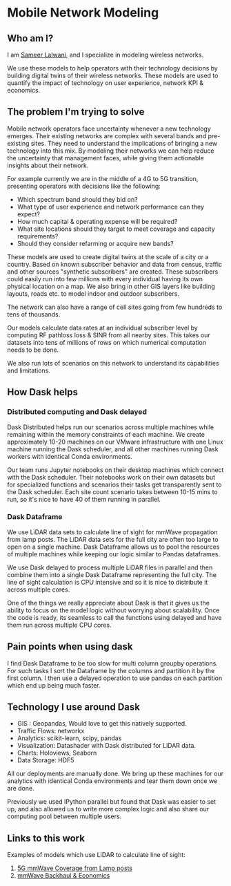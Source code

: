Mobile Network Modeling
=======================

Who am I?
---------

I am [Sameer Lalwani](https://www.linkedin.com/in/lalwanisameer/), and I specialize in modeling wireless networks.

We use these models to help operators with their technology decisions by building digital twins of their wireless networks. These models are used to quantify the impact of technology on user experience, network KPI & economics.


The problem I'm trying to solve
-------------------------------

Mobile network operators face uncertainty whenever a new technology emerges.  Their existing networks are complex with several bands and pre-existing sites.  They need to understand the implications of bringing a new technology into this mix.  By modeling their networks we can help reduce the uncertainty that management faces, while giving them actionable insights about their network.

For example currently we are in the middle of a 4G to 5G transition, presenting operators with decisions like the following:

- Which spectrum band should they bid on?
- What type of user experience and network performance can they expect?
- How much capital & operating expense will be required?
- What site locations should they target to meet coverage and capacity requirements?
- Should they consider refarming or acquire new bands?

These models are used to create digital twins at the scale of a city or a country. Based on known subscriber behavior and data from census, traffic and other sources "synthetic subscribers" are created. These subscribers could easily run into few millions with every individual having its own physical location on a map.
We also bring in other GIS layers like building layouts, roads etc. to model indoor and outdoor subscribers.

The network can also have a range of cell sites going from few hundreds to tens of thousands.

Our models calculate data rates at an individual subscriber level by computing RF pathloss loss & SINR from all nearby sites. This takes our datasets into tens of millions of rows on which numerical computation needs to be done.

We also run lots of scenarios on this network to understand its capabilities and limitations.


How Dask helps
--------------

### Distributed computing and Dask delayed

Dask Distributed helps run our scenarios across multiple machines while remaining within the memory constraints of each machine. We create approximately 10-20 machines on our VMware infrastructure with one Linux machine running the Dask scheduler, and all other machines running Dask workers with identical Conda environments.

Our team runs Jupyter notebooks on their desktop machines which connect with the Dask scheduler. Their notebooks work on their own datasets but for specialized functions and scenarios their tasks get transparently sent to the Dask scheduler.  Each site count scenario takes between 10-15 mins to run, so it's nice to have 40 of them running in parallel.

### Dask Dataframe

We use LiDAR data sets to calculate line of sight for mmWave propagation from lamp posts. The LiDAR data sets for the full city are often too large to open on a single machine. Dask Dataframe allows us to pool the resources of multiple machines while keeping our logic similar to Pandas dataframes.

We use Dask delayed to process multiple LiDAR files in parallel and then combine them into a single Dask Dataframe representing the full city.  The line of sight calculation is CPU intensive and so it is nice to distribute it across multiple cores.

One of the things we really appreciate about Dask is that it gives us the ability to focus on the model logic without worrying about scalability. Once the code is ready, its seamless to call the functions using delayed and have them run across multiple CPU cores.


Pain points when using dask
---------------------------

I find Dask Dataframe to be too slow for multi column groupby operations. For such tasks I sort the Dataframe by the columns and partition it by the first column. I then use a delayed operation to use pandas on each partition which end up being much faster.


Technology I use around Dask
----------------------------

- GIS : Geopandas, Would love to get this natively supported.
- Traffic Flows: networkx
- Analytics: scikit-learn, scipy, pandas
- Visualization: Datashader with Dask distributed for LiDAR data.
- Charts: Holoviews, Seaborn
- Data Storage: HDF5

All our deployments are manually done. We bring up these machines for our analytics with identical Conda environments and tear them down once we are done.

Previously we used IPython parallel but found that Dask was easier to set up, and also allowed us to write more complex logic and also share our computing pool between multiple users.


Links to this work
------------------

Examples of models which use LiDAR to calculate line of sight:

1. [5G mmWave Coverage from Lamp posts](https://www.linkedin.com/pulse/how-much-5g-coverage-you-really-get-from-lampposts-sameer/)
2. [mmWave Backhaul & Economics](https://www.linkedin.com/pulse/why-terragraph-mmwave-backhaul-essential-5g-lalwani-mba-ms-ee/)
